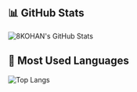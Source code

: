 ## 📊 GitHub Stats

<!-- Можно использовать реальные GitHub-статистики -->
![8KOHAN's GitHub Stats](https://github-readme-stats.vercel.app/api?username=8KOHAN&show_icons=true&theme=tokyonight)

## 📌 Most Used Languages

![Top Langs](https://github-readme-stats.vercel.app/api/top-langs/?username=8KOHAN&layout=compact&theme=tokyonight)
